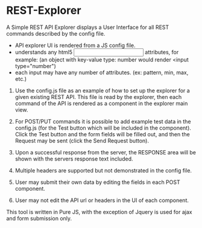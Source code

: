 # REST-Explorer
A Simple REST API Explorer displays a User Interface for all REST commands described by the config file.

- API explorer UI is rendered from a JS config file.
- understands any html5 <input> attributes, for example:
(an object with key-value type: number would render <input type="number")
- each input may have any number of attributes. (ex: pattern, min, max, etc.)


1) Use the config.js file as an example of how to set up the explorer for
a given existing REST API. This file is read by the explorer, then each
command of the API is rendered as a component in the explorer main view.

2) For POST/PUT commands it is possible to add example test data in the config.js
(for the Test button which will be included in the component).
Click the Test button and the form fields will be filled out, and then the
Request may be sent (click the Send Request button).

3) Upon a successful response from the server, the RESPONSE area will be
shown with the servers response text included.

4) Multiple headers are supported but not demonstrated in the config file.

5) User may submit their own data by editing the fields in each POST component.

6) User may not edit the API url or headers in the UI of each component.


This tool is written in Pure JS, with the exception of Jquery is used for ajax
and form submission only.
